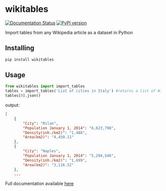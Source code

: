 # wikitables

[![Documentation Status](https://img.shields.io/badge/docs-latest-brightgreen.svg?style=flat)](http://wikitables.readthedocs.org/en/latest/client/) [![PyPI version](https://badge.fury.io/py/wikitables.svg)](https://badge.fury.io/py/wikitables)

Import tables from any Wikipedia article as a dataset in Python

## Installing

```bash
pip install wikitables
```

## Usage

```python
from wikitables import import_tables
tables = import_tables('List of cities in Italy') #returns a list of WikiTable objects
tables[0].json()
```
output:
```json
[
    {
        "City": "Milan",
        "Population January 1, 2014": "6,623,798",
        "Density(inh./km2)": "1,488",
        "Area(km2)": "4,450.11"
    },
    {
        "City": "Naples",
        "Population January 1, 2014": "5,294,546",
        "Density(inh./km2)": "1,699",
        "Area(km2)": "3,116.52"
    },
    ...
```

Full documentation available [here](http://wikitables.readthedocs.org/en/latest/client/)
